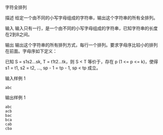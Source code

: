 字符全排列

描述
给定一个由不同的小写字母组成的字符串，输出这个字符串的所有全排列。

输入
输入只有一行，是一个由不同的小写字母组成的字符串，已知字符串的长度在2到8之间。

输出
输出这个字符串的所有排列方式，每行一个排列。要求字母序比较小的排列在前面。字母序如下定义：

已知 S = s1s2...sk, T = t1t2...tk，则 S < T 等价于，存在 p (1 <= p <= k)，使得 s1 = t1, s2 = t2, ..., sp - 1 = tp - 1, sp < tp 成立。

输入样例 1
```
abc
```

输出样例 1
```
abc
acb
bac
bca
cab
cba
```